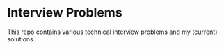 # Interview Problems

This repo contains various technical interview problems and my (current) solutions.


